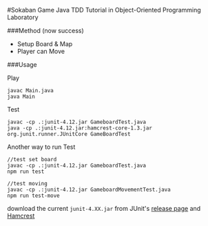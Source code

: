 #Sokaban Game
Java TDD Tutorial in Object-Oriented Programming Laboratory

###Method (now success)
- Setup Board & Map
- Player can Move

###Usage

Play
```
javac Main.java
java Main
```

Test
```
javac -cp .:junit-4.12.jar GameboardTest.java
java -cp .:junit-4.12.jar:hamcrest-core-1.3.jar org.junit.runner.JUnitCore GameBoardTest
```
Another way to run Test
```
//test set board
javac -cp .:junit-4.12.jar GameboardTest.java
npm run test

//test moving
javac -cp .:junit-4.12.jar GameboardMovementTest.java
npm run test-move
```

download the current `junit-4.XX.jar` from JUnit's [release page](https://github.com/junit-team/junit/releases) and [Hamcrest](http://search.maven.org/remotecontent?filepath=org/hamcrest/hamcrest-core/1.3/hamcrest-core-1.3.jar)






